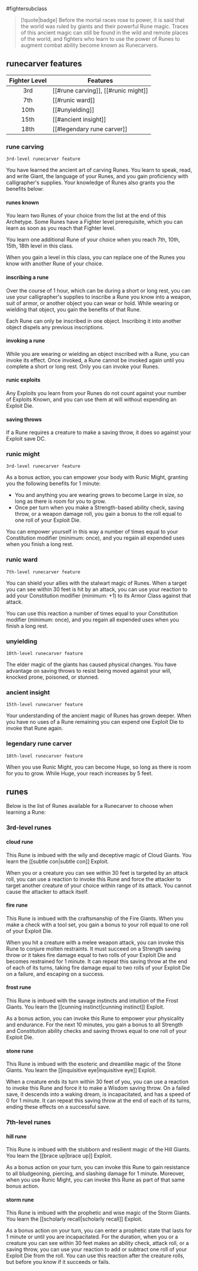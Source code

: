 #fightersubclass

> [!quote|badge] 
> Before the mortal races rose to power, it is said that the world was ruled by giants and their powerful Rune magic. Traces of this ancient magic can still be found in the wild and remote places of the world, and fighters who learn to use the power of Runes to augment combat ability become known as Runecarvers.
## runecarver features
| **Fighter Level** | **Features**                        |
| :---------------: | ----------------------------------- |
|        3rd        | [[#rune carving]], [[#runic might]] |
|        7th        | [[#runic ward]]                     |
|       10th        | [[#unyielding]]                     |
|       15th        | [[#ancient insight]]                |
|       18th        | [[#legendary rune carver]]          |

### rune carving
`3rd-level runecarver feature`

You have learned the ancient art of carving Runes. You learn to speak, read, and write Giant, the language of your Runes, and you gain proficiency with calligrapher's supplies. Your knowledge of Runes also grants you the benefits below:
#### runes known
You learn two Runes of your choice from the list at the end of this Archetype. Some Runes have a Fighter level prerequisite, which you can learn as soon as you reach that Fighter level.

You learn one additional Rune of your choice when you reach 7th, 10th, 15th, 18th level in this class.

When you gain a level in this class, you can replace one of the Runes you know with another Rune of your choice.
#### inscribing a rune
Over the course of 1 hour, which can be during a short or long rest, you can use your calligrapher's supplies to inscribe a Rune you know into a weapon, suit of armor, or another object you can wear or hold. While wearing or wielding that object, you gain the benefits of that Rune.

Each Rune can only be inscribed in one object. Inscribing it into another object dispels any previous inscriptions.
#### invoking a rune
While you are wearing or wielding an object inscribed with a Rune, you can invoke its effect. Once invoked, a Rune cannot be invoked again until you complete a short or long rest. Only you can invoke your Runes.
#### runic exploits
Any Exploits you learn from your Runes do not count against your number of Exploits Known, and you can use them at will without expending an Exploit Die.
#### saving throws
If a Rune requires a creature to make a saving throw, it does so against your Exploit save DC.
### runic might
`3rd-level runecarver feature`

As a bonus action, you can empower your body with Runic Might, granting you the following benefits for 1 minute:
- You and anything you are wearing grows to become Large in size, so long as there is room for you to grow.
- Once per turn when you make a Strength-based ability check, saving throw, or a weapon damage roll, you gain a bonus to the roll equal to one roll of your Exploit Die.

You can empower yourself in this way a number of times equal to your Constitution modifier (minimum: once), and you regain all expended uses when you finish a long rest.
### runic ward
`7th-level runecarver feature`

You can shield your allies with the stalwart magic of Runes. When a target you can see within 30 feet is hit by an attack, you can use your reaction to add your Constitution modifier (minimum: +1) to its Armor Class against that attack.

You can use this reaction a number of times equal to your Constitution modifier (minimum: once), and you regain all expended uses when you finish a long rest.
### unyielding
`10th-level runecarver feature`

The elder magic of the giants has caused physical changes. You have advantage on saving throws to resist being moved against your will, knocked prone, poisoned, or stunned.
### ancient insight
`15th-level runecarver feature`

Your understanding of the ancient magic of Runes has grown deeper. When you have no uses of a Rune remaining you can expend one Exploit Die to invoke that Rune again.
### legendary rune carver
`18th-level runecarver feature`

When you use Runic Might, you can become Huge, so long as there is room for you to grow. While Huge, your reach increases by 5 feet.

## runes
Below is the list of Runes available for a Runecarver to choose when learning a Rune:
### 3rd-level runes
#### cloud rune
This Rune is imbued with the wily and deceptive magic of Cloud Giants. You learn the [[subtle con|subtle con]] Exploit.

When you or a creature you can see within 30 feet is targeted by an attack roll, you can use a reaction to invoke this Rune and force the attacker to target another creature of your choice within range of its attack. You cannot cause the attacker to attack itself.
#### fire rune
This Rune is imbued with the craftsmanship of the Fire Giants. When you make a check with a tool set, you gain a bonus to your roll equal to one roll of your Exploit Die.

When you hit a creature with a melee weapon attack, you can invoke this Rune to conjure molten restraints. It must succeed on a Strength saving throw or it takes fire damage equal to two rolls of your Exploit Die and becomes restrained for 1 minute. It can repeat this saving throw at the end of each of its turns, taking fire damage equal to two rolls of your Exploit Die on a failure, and escaping on a success.
#### frost rune
This Rune is imbued with the savage instincts and intuition of the Frost Giants. You learn the [[cunning instinct|cunning instinct]] Exploit.

As a bonus action, you can invoke this Rune to empower your physicality and endurance. For the next 10 minutes, you gain a bonus to all Strength and Constitution ability checks and saving throws equal to one roll of your Exploit Die.
#### stone rune
This Rune is imbued with the esoteric and dreamlike magic of the Stone Giants. You learn the [[inquisitive eye|inquisitive eye]] Exploit.

When a creature ends its turn within 30 feet of you, you can use a reaction to invoke this Rune and force it to make a Wisdom saving throw. On a failed save, it descends into a waking dream, is incapacitated, and has a speed of 0 for 1 minute. It can repeat this saving throw at the end of each of its turns, ending these effects on a successful save.
### 7th-level runes
#### hill rune
This Rune is imbued with the stubborn and resilient magic of the Hill Giants. You learn the [[brace up|brace up]] Exploit.

As a bonus action on your turn, you can invoke this Rune to gain resistance to all bludgeoning, piercing, and slashing damage for 1 minute. Moreover, when you use Runic Might, you can invoke this Rune as part of that same bonus action.
#### storm rune
This Rune is imbued with the prophetic and wise magic of the Storm Giants. You learn the [[scholarly recall|scholarly recall]] Exploit.

As a bonus action on your turn, you can enter a prophetic state that lasts for 1 minute or until you are incapacitated. For the duration, when you or a creature you can see within 30 feet makes an ability check, attack roll, or a saving throw, you can use your reaction to add or subtract one roll of your Exploit Die from the roll. You can use this reaction after the creature rolls, but before you know if it succeeds or fails.